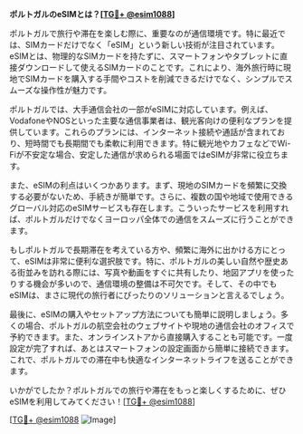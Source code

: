 **ポルトガルのeSIMとは？[[TG💪+ @esim1088](https://t.me/s/esim1088)]**

ポルトガルで旅行や滞在を楽しむ際に、重要なのが通信環境です。特に最近では、SIMカードだけでなく「eSIM」という新しい技術が注目されています。eSIMとは、物理的なSIMカードを持たずに、スマートフォンやタブレットに直接ダウンロードして使えるSIMカードのことです。これにより、海外旅行時に現地でSIMカードを購入する手間やコストを削減できるだけでなく、シンプルでスムーズな操作性が魅力です。

ポルトガルでは、大手通信会社の一部がeSIMに対応しています。例えば、VodafoneやNOSといった主要な通信事業者は、観光客向けの便利なプランを提供しています。これらのプランには、インターネット接続や通話が含まれており、短時間でも長期間でも柔軟に利用できます。特に観光地やカフェなどでWi-Fiが不安定な場合、安定した通信が求められる場面ではeSIMが非常に役立ちます。

また、eSIMの利点はいくつかあります。まず、現地のSIMカードを頻繁に交換する必要がないため、手続きが簡単です。さらに、複数の国や地域で使用できるグローバル対応のeSIMサービスも存在します。こういったサービスを利用すれば、ポルトガルだけでなくヨーロッパ全体での通信をスムーズに行うことができます。

もしポルトガルで長期滞在を考えている方や、頻繁に海外に出かける方にとって、eSIMは非常に便利な選択肢です。特に、ポルトガルの美しい自然や歴史ある街並みを訪れる際には、写真や動画をすぐに共有したり、地図アプリを使ったりする機会が多いので、通信環境の整備は不可欠です。そして、その中でもeSIMは、まさに現代の旅行者にぴったりのソリューションと言えるでしょう。

最後に、eSIMの購入やセットアップ方法についても簡単に説明しましょう。多くの場合、ポルトガルの航空会社のウェブサイトや現地の通信会社のオフィスで予約できます。また、オンラインストアから直接購入することも可能です。一度設定が完了すれば、あとはスマートフォンの設定画面から簡単に接続できます。これで、ポルトガルでの滞在中も快適なインターネットライフを送ることができます。

いかがでしたか？ポルトガルでの旅行や滞在をもっと楽しくするために、ぜひeSIMを利用してみてください！[[TG💪+ @esim1088](https://t.me/s/esim1088)]

[[TG💪+ @esim1088](https://t.me/s/esim1088) ![Image](https://i.postimg.cc/Y0z9fWf4/image.png)]